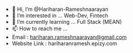 - 👋 Hi, I’m @Hariharan-Rameshnaarayan
- 👀 I’m interested in ... Web-Dev, Fintech
- 🌱 I’m currently learning ... Full Stack (MEAN)
- 📫 How to reach me ...
- Email : hariharan.rameshnaarayan@gmail.com
- Website Link : hariharanramesh.epizy.com

<!---
Hariharan-Rameshnaarayan/Hariharan-Rameshnaarayan is a ✨ special ✨ repository because its `README.md` (this file) appears on your GitHub profile.
You can click the Preview link to take a look at your changes.
--->
